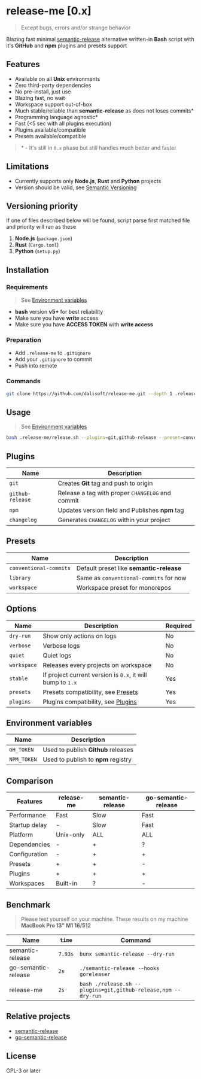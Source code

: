 # release-me \[0.x\]

> Except bugs, errors and/or strange behavior

Blazing fast minimal [semantic-release](https://github.com/semantic-release/semantic-release) alternative written-in **Bash** script with it's **GitHub** and **npm** plugins and presets support

## Features

- Available on all **Unix** environments
- Zero third-party dependencies
- No pre-install, just use
- Blazing fast, no wait
- Workspace support out-of-box
- Much stable/reliable than **semantic-release** as does not loses commits\*
- Programming language agnostic\*
- Fast (<5 sec with all plugins execution)
- Plugins available/compatible
- Presets available/compatible

> \* - It's still in `0.x` phase but still handles much better and faster

## Limitations

- Currently supports only **Node.js**, **Rust** and **Python** projects
- Version should be valid, see [Semantic Versioning](https://semver.org)

## Versioning priority

If one of files described below will be found, script parse first matched file and priority will ran as these

1. **Node.js** (`package.json`)
2. **Rust** (`Cargo.toml`)
3. **Python** (`setup.py`)

## Installation

### Requirements

> See [Environment variables](#environment-variables)

- **bash** version **v5+** for best reliability
- Make sure you have **write** access
- Make sure you have **ACCESS TOKEN** with **write access**

### Preparation

- Add `.release-me` to `.gitignore`
- Add your `.gitignore` to commit
- Push into remote

### Commands

```bash
git clone https://github.com/dalisoft/release-me.git --depth 1 .release-me
```

## Usage

> See [Environment variables](#environment-variables)

```sh
bash .release-me/release.sh --plugins=git,github-release --preset=conventional-commits
```

## Plugins

| Name             | Description                                      |
| ---------------- | ------------------------------------------------ |
| `git`            | Creates **Git** tag and push to origin           |
| `github-release` | Release a tag with proper `CHANGELOG` and commit |
| `npm`            | Updates version field and Publishes **npm** tag  |
| `changelog`      | Generates `CHANGELOG` within your project        |

## Presets

| Name                   | Description                              |
| ---------------------- | ---------------------------------------- |
| `conventional-commits` | Default preset like **semantic-release** |
| `library`              | Same as `conventional-commits` for now   |
| `workspace`            | Workspace preset for monorepos           |

## Options

| Name        | Description                                                | Required |
| ----------- | ---------------------------------------------------------- | -------- |
| `dry-run`   | Show only actions on logs                                  | No       |
| `verbose`   | Verbose logs                                               | No       |
| `quiet`     | Quiet logs                                                 | No       |
| `workspace` | Releases every projects on workspace                       | No       |
| `stable`    | If project current version is `0.x`, it will bump to `1.x` | Yes      |
| `presets`   | Presets compatibility, see [Presets](#presets)             | Yes      |
| `plugins`   | Plugins compatibility, see [Plugins](#plugins)             | Yes      |

## Environment variables

| Name        | Description                         |
| ----------- | ----------------------------------- |
| `GH_TOKEN`  | Used to publish **Github** releases |
| `NPM_TOKEN` | Used to publish to **npm** registry |

## Comparison

| Features      | release-me | semantic-release | go-semantic-release |
| ------------- | ---------- | ---------------- | ------------------- |
| Performance   | Fast       | Slow             | Fast                |
| Startup delay | -          | Slow             | Fast                |
| Platform      | Unix-only  | ALL              | ALL                 |
| Dependencies  | -          | +                | ?                   |
| Configuration | -          | +                | +                   |
| Presets       | +          | +                | -                   |
| Plugins       | +          | +                | +                   |
| Workspaces    | Built-in   | ?                | -                   |

## Benchmark

> Please test yourself on your machine. These results on my machine **MacBook Pro 13" M1 16/512**

| Name                | `time`  | Command                                                        |
| ------------------- | ------- | -------------------------------------------------------------- |
| semantic-release    | `7.93s` | `bunx semantic-release --dry-run`                              |
| go-semantic-release | `2s`    | `./semantic-release --hooks goreleaser`                        |
| release-me          | `2s`    | `bash ./release.sh --plugins=git,github-release,npm --dry-run` |

## Relative projects

- [semantic-release](https://semantic-release.gitbook.io)
- [go-semantic-release](https://github.com/go-semantic-release/semantic-release)

## License

GPL-3 or later
